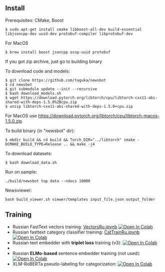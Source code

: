 ## Install
Prerequisites: CMake, Boost
```
$ sudo apt-get install cmake libboost-all-dev build-essential libjsoncpp-dev uuid-dev protobuf-compiler libprotobuf-dev
```

For MacOS
```
$ brew install boost jsoncpp ossp-uuid protobuf
```


If you got zip archive, just go to building binary

To download code and models:
```
$ git clone https://github.com/taguka/newsbot
$ cd newsbot
$ git submodule update --init --recursive
$ bash download_models.sh
$ wget https://download.pytorch.org/libtorch/cpu/libtorch-cxx11-abi-shared-with-deps-1.5.0%2Bcpu.zip
$ unzip libtorch-cxx11-abi-shared-with-deps-1.5.0+cpu.zip
```

For MacOS use https://download.pytorch.org/libtorch/cpu/libtorch-macos-1.5.0.zip

To build binary (in "newsbot" dir):
```
$ mkdir build && cd build && Torch_DIR="../libtorch" cmake -DCMAKE_BUILD_TYPE=Release .. && make -j4
```

To download datasets:
```
$ bash download_data.sh
```

Run on sample:
```
./build/newsbot top data --ndocs 10000

```

Newsviewer: 

```
bash build_viewer.sh viewer/templates input_file.json output_folder
```


## Training

* Russian FastText vectors training:
[VectorsRu.ipynb](https://github.com/taguka/newsbot/blob/main/scripts/VectorsRu.ipynb)
[![Open In Colab](https://colab.research.google.com/assets/colab-badge.svg)](https://colab.research.google.com/drive/1KbD7gKNCMhkoOA7_vVf32XrfaaBNhRlV)
* Russian fasttext category classifier training:
[CatTrainRu.ipynb](https://github.com/taguka/newsbot/blob/main//scripts/CatTrainRu.ipynb)
[![Open In Colab](https://colab.research.google.com/assets/colab-badge.svg)](https://colab.research.google.com/drive/1IwkAy4W1Rg36ZMVbhOWCUhfGyBp_AFpe)
* Russian text embedder with **triplet loss** training (v3):
[![Open In Colab](https://colab.research.google.com/assets/colab-badge.svg)](https://colab.research.google.com/drive/1umK5TbUR3YBy3rKFcxjgLNbUXt0SsZan)
*
* Russian **ELMo-based** sentence embedder training (not used):
[![Open In Colab](https://colab.research.google.com/assets/colab-badge.svg)](https://colab.research.google.com/drive/1Q0S5OvramxxqQZnaSIH8xWfmOsWeKhIz)
* XLM-RoBERTa pseudo-labeling for categorization: [![Open In Colab](https://colab.research.google.com/assets/colab-badge.svg)](https://colab.research.google.com/drive/1fEmNPi41mnxLrc4hqamqi72xDCCH0Ima)





